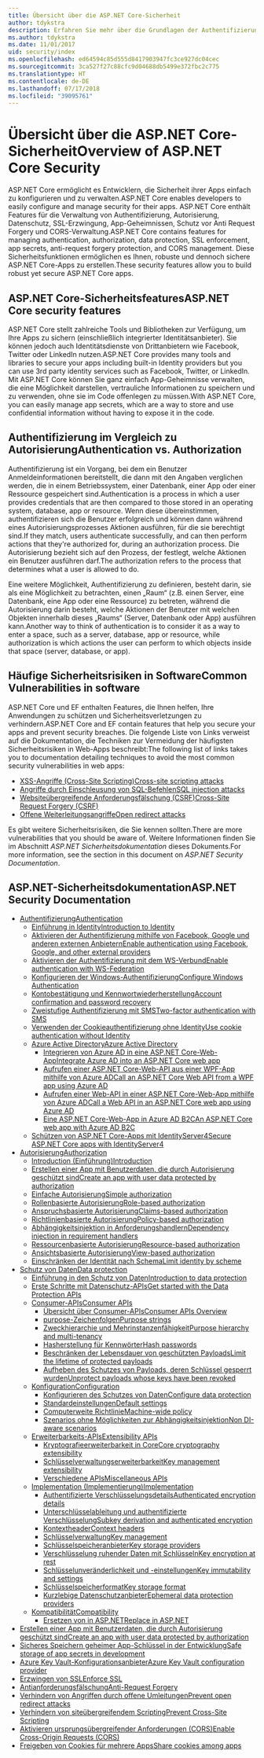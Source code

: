 ```yaml
---
title: Übersicht über die ASP.NET Core-Sicherheit
author: tdykstra
description: Erfahren Sie mehr über die Grundlagen der Authentifizierung, Autorisierung und Sicherheit in ASP.NET Core.
ms.author: tdykstra
ms.date: 11/01/2017
uid: security/index
ms.openlocfilehash: ed64594c85d555d8417903947fc3ce927dc04cec
ms.sourcegitcommit: 3ca527f27c88cfc9d04688db5499e372fbc2c775
ms.translationtype: HT
ms.contentlocale: de-DE
ms.lasthandoff: 07/17/2018
ms.locfileid: "39095761"
---
```

# <a name="overview-of-aspnet-core-security"></a><span data-ttu-id="c9336-103">Übersicht über die ASP.NET Core-Sicherheit</span><span class="sxs-lookup"><span data-stu-id="c9336-103">Overview of ASP.NET Core Security</span></span>

<span data-ttu-id="c9336-104">ASP.NET Core ermöglicht es Entwicklern, die Sicherheit ihrer Apps einfach zu konfigurieren und zu verwalten.</span><span class="sxs-lookup"><span data-stu-id="c9336-104">ASP.NET Core enables developers to easily configure and manage security for their apps.</span></span> <span data-ttu-id="c9336-105">ASP.NET Core enthält Features für die Verwaltung von Authentifizierung, Autorisierung, Datenschutz, SSL-Erzwingung, App-Geheimnissen, Schutz vor Anti Request Forgery und CORS-Verwaltung.</span><span class="sxs-lookup"><span data-stu-id="c9336-105">ASP.NET Core contains features for managing authentication, authorization, data protection, SSL enforcement, app secrets, anti-request forgery protection, and CORS management.</span></span> <span data-ttu-id="c9336-106">Diese Sicherheitsfunktionen ermöglichen es Ihnen, robuste und dennoch sichere ASP.NET Core-Apps zu erstellen.</span><span class="sxs-lookup"><span data-stu-id="c9336-106">These security features allow you to build robust yet secure ASP.NET Core apps.</span></span>

## <a name="aspnet-core-security-features"></a><span data-ttu-id="c9336-107">ASP.NET Core-Sicherheitsfeatures</span><span class="sxs-lookup"><span data-stu-id="c9336-107">ASP.NET Core security features</span></span>

<span data-ttu-id="c9336-108">ASP.NET Core stellt zahlreiche Tools und Bibliotheken zur Verfügung, um Ihre Apps zu sichern (einschließlich integrierter Identitätsanbieter). Sie können jedoch auch Identitätsdienste von Drittanbietern wie Facebook, Twitter oder LinkedIn nutzen.</span><span class="sxs-lookup"><span data-stu-id="c9336-108">ASP.NET Core provides many tools and libraries to secure your apps including built-in Identity providers but you can use 3rd party identity services such as Facebook, Twitter, or LinkedIn.</span></span> <span data-ttu-id="c9336-109">Mit ASP.NET Core können Sie ganz einfach App-Geheimnisse verwalten, die eine Möglichkeit darstellen, vertrauliche Informationen zu speichern und zu verwenden, ohne sie im Code offenlegen zu müssen.</span><span class="sxs-lookup"><span data-stu-id="c9336-109">With ASP.NET Core, you can easily manage app secrets, which are a way to store and use confidential information without having to expose it in the code.</span></span>

## <a name="authentication-vs-authorization"></a><span data-ttu-id="c9336-110">Authentifizierung im Vergleich zu Autorisierung</span><span class="sxs-lookup"><span data-stu-id="c9336-110">Authentication vs. Authorization</span></span>

<span data-ttu-id="c9336-111">Authentifizierung ist ein Vorgang, bei dem ein Benutzer Anmeldeinformationen bereitstellt, die dann mit den Angaben verglichen werden, die in einem Betriebssystem, einer Datenbank, einer App oder einer Ressource gespeichert sind.</span><span class="sxs-lookup"><span data-stu-id="c9336-111">Authentication is a process in which a user provides credentials that are then compared to those stored in an operating system, database, app or resource.</span></span> <span data-ttu-id="c9336-112">Wenn diese übereinstimmen, authentifizieren sich die Benutzer erfolgreich und können dann während eines Autorisierungsprozesses Aktionen ausführen, für die sie berechtigt sind.</span><span class="sxs-lookup"><span data-stu-id="c9336-112">If they match, users authenticate successfully, and can then perform actions that they're authorized for, during an authorization process.</span></span> <span data-ttu-id="c9336-113">Die Autorisierung bezieht sich auf den Prozess, der festlegt, welche Aktionen ein Benutzer ausführen darf.</span><span class="sxs-lookup"><span data-stu-id="c9336-113">The authorization refers to the process that determines what a user is allowed to do.</span></span>

<span data-ttu-id="c9336-114">Eine weitere Möglichkeit, Authentifizierung zu definieren, besteht darin, sie als eine Möglichkeit zu betrachten, einen „Raum“ (z.B. einen Server, eine Datenbank, eine App oder eine Ressource) zu betreten, während die Autorisierung darin besteht, welche Aktionen der Benutzer mit welchen Objekten innerhalb dieses „Raums“ (Server, Datenbank oder App) ausführen kann.</span><span class="sxs-lookup"><span data-stu-id="c9336-114">Another way to think of authentication is to consider it as a way to enter a space, such as a server, database, app or resource, while authorization is which actions the user can perform to which objects inside that space (server, database, or app).</span></span>

## <a name="common-vulnerabilities-in-software"></a><span data-ttu-id="c9336-115">Häufige Sicherheitsrisiken in Software</span><span class="sxs-lookup"><span data-stu-id="c9336-115">Common Vulnerabilities in software</span></span>

<span data-ttu-id="c9336-116">ASP.NET Core und EF enthalten Features, die Ihnen helfen, Ihre Anwendungen zu schützen und Sicherheitsverletzungen zu verhindern.</span><span class="sxs-lookup"><span data-stu-id="c9336-116">ASP.NET Core and EF contain features that help you secure your apps and prevent security breaches.</span></span> <span data-ttu-id="c9336-117">Die folgende Liste von Links verweist auf die Dokumentation, die Techniken zur Vermeidung der häufigsten Sicherheitsrisiken in Web-Apps beschreibt:</span><span class="sxs-lookup"><span data-stu-id="c9336-117">The following list of links takes you to documentation detailing techniques to avoid the most common security vulnerabilities in web apps:</span></span>

* [<span data-ttu-id="c9336-118">XSS-Angriffe (Cross-Site Scripting)</span><span class="sxs-lookup"><span data-stu-id="c9336-118">Cross-site scripting attacks</span></span>](xref:security/cross-site-scripting)
* [<span data-ttu-id="c9336-119">Angriffe durch Einschleusung von SQL-Befehlen</span><span class="sxs-lookup"><span data-stu-id="c9336-119">SQL injection attacks</span></span>](https://docs.microsoft.com/ef/core/querying/raw-sql)
* [<span data-ttu-id="c9336-120">Websiteübergreifende Anforderungsfälschung (CSRF)</span><span class="sxs-lookup"><span data-stu-id="c9336-120">Cross-Site Request Forgery (CSRF)</span></span>](xref:security/anti-request-forgery)
* [<span data-ttu-id="c9336-121">Offene Weiterleitungsangriffe</span><span class="sxs-lookup"><span data-stu-id="c9336-121">Open redirect attacks</span></span>](xref:security/preventing-open-redirects)

<span data-ttu-id="c9336-122">Es gibt weitere Sicherheitsrisiken, die Sie kennen sollten.</span><span class="sxs-lookup"><span data-stu-id="c9336-122">There are more vulnerabilities that you should be aware of.</span></span> <span data-ttu-id="c9336-123">Weitere Informationen finden Sie im Abschnitt *ASP.NET Sicherheitsdokumentation* dieses Dokuments.</span><span class="sxs-lookup"><span data-stu-id="c9336-123">For more information, see the section in this document on *ASP.NET Security Documentation*.</span></span>

## <a name="aspnet-security-documentation"></a><span data-ttu-id="c9336-124">ASP.NET-Sicherheitsdokumentation</span><span class="sxs-lookup"><span data-stu-id="c9336-124">ASP.NET Security Documentation</span></span>

*   [<span data-ttu-id="c9336-125">Authentifizierung</span><span class="sxs-lookup"><span data-stu-id="c9336-125">Authentication</span></span>](xref:security/authentication/index)
    *   [<span data-ttu-id="c9336-126">Einführung in Identity</span><span class="sxs-lookup"><span data-stu-id="c9336-126">Introduction to Identity</span></span>](xref:security/authentication/identity)
    *   [<span data-ttu-id="c9336-127">Aktivieren der Authentifizierung mithilfe von Facebook, Google und anderen externen Anbietern</span><span class="sxs-lookup"><span data-stu-id="c9336-127">Enable authentication using Facebook, Google, and other external providers</span></span>](xref:security/authentication/social/index)
    *   [<span data-ttu-id="c9336-128">Aktivieren der Authentifizierung mit dem WS-Verbund</span><span class="sxs-lookup"><span data-stu-id="c9336-128">Enable authentication with WS-Federation</span></span>](xref:security/authentication/ws-federation)
    * [<span data-ttu-id="c9336-129">Konfigurieren der Windows-Authentifizierung</span><span class="sxs-lookup"><span data-stu-id="c9336-129">Configure Windows Authentication</span></span>](xref:security/authentication/windowsauth)
    *   [<span data-ttu-id="c9336-130">Kontobestätigung und Kennwortwiederherstellung</span><span class="sxs-lookup"><span data-stu-id="c9336-130">Account confirmation and password recovery</span></span>](xref:security/authentication/accconfirm)
    *   [<span data-ttu-id="c9336-131">Zweistufige Authentifizierung mit SMS</span><span class="sxs-lookup"><span data-stu-id="c9336-131">Two-factor authentication with SMS</span></span>](xref:security/authentication/2fa)
    *   [<span data-ttu-id="c9336-132">Verwenden der Cookieauthentifizierung ohne Identity</span><span class="sxs-lookup"><span data-stu-id="c9336-132">Use cookie authentication without Identity</span></span>](xref:security/authentication/cookie)
    *   [<span data-ttu-id="c9336-133">Azure Active Directory</span><span class="sxs-lookup"><span data-stu-id="c9336-133">Azure Active Directory</span></span>](xref:security/authentication/azure-active-directory/index)
        *   [<span data-ttu-id="c9336-134">Integrieren von Azure AD in eine ASP.NET Core-Web-App</span><span class="sxs-lookup"><span data-stu-id="c9336-134">Integrate Azure AD into an ASP.NET Core web app</span></span>](https://azure.microsoft.com/documentation/samples/active-directory-dotnet-webapp-openidconnect-aspnetcore/)
        *   [<span data-ttu-id="c9336-135">Aufrufen einer ASP.NET Core-Web-API aus einer WPF-App mithilfe von Azure AD</span><span class="sxs-lookup"><span data-stu-id="c9336-135">Call an ASP.NET Core Web API from a WPF app using Azure AD</span></span>](https://azure.microsoft.com/documentation/samples/active-directory-dotnet-native-aspnetcore/)
        *   [<span data-ttu-id="c9336-136">Aufrufen einer Web-API in einer ASP.NET Core-Web-App mithilfe von Azure AD</span><span class="sxs-lookup"><span data-stu-id="c9336-136">Call a Web API in an ASP.NET Core web app using Azure AD</span></span>](https://azure.microsoft.com/documentation/samples/active-directory-dotnet-webapp-webapi-openidconnect-aspnetcore/)
        *   [<span data-ttu-id="c9336-137">Eine ASP.NET Core-Web-App in Azure AD B2C</span><span class="sxs-lookup"><span data-stu-id="c9336-137">An ASP.NET Core web app with Azure AD B2C</span></span>](https://azure.microsoft.com/resources/samples/active-directory-b2c-dotnetcore-webapp/)
    *   [<span data-ttu-id="c9336-138">Schützen von ASP.NET Core-Apps mit IdentityServer4</span><span class="sxs-lookup"><span data-stu-id="c9336-138">Secure ASP.NET Core apps with IdentityServer4</span></span>](https://identityserver4.readthedocs.io)
*   [<span data-ttu-id="c9336-139">Autorisierung</span><span class="sxs-lookup"><span data-stu-id="c9336-139">Authorization</span></span>](xref:security/authorization/index)
    *   [<span data-ttu-id="c9336-140">Introduction (Einführung)</span><span class="sxs-lookup"><span data-stu-id="c9336-140">Introduction</span></span>](xref:security/authorization/introduction)
    *   [<span data-ttu-id="c9336-141">Erstellen einer App mit Benutzerdaten, die durch Autorisierung geschützt sind</span><span class="sxs-lookup"><span data-stu-id="c9336-141">Create an app with user data protected by authorization</span></span>](xref:security/authorization/secure-data)
    *   [<span data-ttu-id="c9336-142">Einfache Autorisierung</span><span class="sxs-lookup"><span data-stu-id="c9336-142">Simple authorization</span></span>](xref:security/authorization/simple)
    *   [<span data-ttu-id="c9336-143">Rollenbasierte Autorisierung</span><span class="sxs-lookup"><span data-stu-id="c9336-143">Role-based authorization</span></span>](xref:security/authorization/roles)
    *   [<span data-ttu-id="c9336-144">Anspruchsbasierte Autorisierung</span><span class="sxs-lookup"><span data-stu-id="c9336-144">Claims-based authorization</span></span>](xref:security/authorization/claims)
    *   [<span data-ttu-id="c9336-145">Richtlinienbasierte Autorisierung</span><span class="sxs-lookup"><span data-stu-id="c9336-145">Policy-based authorization</span></span>](xref:security/authorization/policies)
    *   [<span data-ttu-id="c9336-146">Abhängigkeitsinjektion in Anforderungshandlern</span><span class="sxs-lookup"><span data-stu-id="c9336-146">Dependency injection in requirement handlers</span></span>](xref:security/authorization/dependencyinjection)
    *   [<span data-ttu-id="c9336-147">Ressourcenbasierte Autorisierung</span><span class="sxs-lookup"><span data-stu-id="c9336-147">Resource-based authorization</span></span>](xref:security/authorization/resourcebased)
    *   [<span data-ttu-id="c9336-148">Ansichtsbasierte Autorisierung</span><span class="sxs-lookup"><span data-stu-id="c9336-148">View-based authorization</span></span>](xref:security/authorization/views)
    *   [<span data-ttu-id="c9336-149">Einschränken der Identität nach Schema</span><span class="sxs-lookup"><span data-stu-id="c9336-149">Limit identity by scheme</span></span>](xref:security/authorization/limitingidentitybyscheme)
*   [<span data-ttu-id="c9336-150">Schutz von Daten</span><span class="sxs-lookup"><span data-stu-id="c9336-150">Data protection</span></span>](xref:security/data-protection/index)
    *   [<span data-ttu-id="c9336-151">Einführung in den Schutz von Daten</span><span class="sxs-lookup"><span data-stu-id="c9336-151">Introduction to data protection</span></span>](xref:security/data-protection/introduction)
    *   [<span data-ttu-id="c9336-152">Erste Schritte mit Datenschutz-APIs</span><span class="sxs-lookup"><span data-stu-id="c9336-152">Get started with the Data Protection APIs</span></span>](xref:security/data-protection/using-data-protection)
    *   [<span data-ttu-id="c9336-153">Consumer-APIs</span><span class="sxs-lookup"><span data-stu-id="c9336-153">Consumer APIs</span></span>](xref:security/data-protection/consumer-apis/index)
        *   [<span data-ttu-id="c9336-154">Übersicht über Consumer-APIs</span><span class="sxs-lookup"><span data-stu-id="c9336-154">Consumer APIs Overview</span></span>](xref:security/data-protection/consumer-apis/overview)
        *   [<span data-ttu-id="c9336-155">purpose-Zeichenfolgen</span><span class="sxs-lookup"><span data-stu-id="c9336-155">Purpose strings</span></span>](xref:security/data-protection/consumer-apis/purpose-strings)
        *   [<span data-ttu-id="c9336-156">Zweckhierarchie und Mehrinstanzenfähigkeit</span><span class="sxs-lookup"><span data-stu-id="c9336-156">Purpose hierarchy and multi-tenancy</span></span>](xref:security/data-protection/consumer-apis/purpose-strings-multitenancy)
        *   [<span data-ttu-id="c9336-157">Hasherstellung für Kennwörter</span><span class="sxs-lookup"><span data-stu-id="c9336-157">Hash passwords</span></span>](xref:security/data-protection/consumer-apis/password-hashing)
        *   [<span data-ttu-id="c9336-158">Beschränken der Lebensdauer von geschützten Payloads</span><span class="sxs-lookup"><span data-stu-id="c9336-158">Limit the lifetime of protected payloads</span></span>](xref:security/data-protection/consumer-apis/limited-lifetime-payloads)
        *   [<span data-ttu-id="c9336-159">Aufheben des Schutzes von Payloads, deren Schlüssel gesperrt wurden</span><span class="sxs-lookup"><span data-stu-id="c9336-159">Unprotect payloads whose keys have been revoked</span></span>](xref:security/data-protection/consumer-apis/dangerous-unprotect)
    *   [<span data-ttu-id="c9336-160">Konfiguration</span><span class="sxs-lookup"><span data-stu-id="c9336-160">Configuration</span></span>](xref:security/data-protection/configuration/index)
        *   [<span data-ttu-id="c9336-161">Konfigurieren des Schutzes von Daten</span><span class="sxs-lookup"><span data-stu-id="c9336-161">Configure data protection</span></span>](xref:security/data-protection/configuration/overview)
        *   [<span data-ttu-id="c9336-162">Standardeinstellungen</span><span class="sxs-lookup"><span data-stu-id="c9336-162">Default settings</span></span>](xref:security/data-protection/configuration/default-settings)
        *   [<span data-ttu-id="c9336-163">Computerweite Richtlinie</span><span class="sxs-lookup"><span data-stu-id="c9336-163">Machine-wide policy</span></span>](xref:security/data-protection/configuration/machine-wide-policy)
        *   [<span data-ttu-id="c9336-164">Szenarios ohne Möglichkeiten zur Abhängigkeitsinjektion</span><span class="sxs-lookup"><span data-stu-id="c9336-164">Non DI-aware scenarios</span></span>](xref:security/data-protection/configuration/non-di-scenarios)
    *   [<span data-ttu-id="c9336-165">Erweiterbarkeits-APIs</span><span class="sxs-lookup"><span data-stu-id="c9336-165">Extensibility APIs</span></span>](xref:security/data-protection/extensibility/index)
        *   [<span data-ttu-id="c9336-166">Kryptografieerweiterbarkeit in Core</span><span class="sxs-lookup"><span data-stu-id="c9336-166">Core cryptography extensibility</span></span>](xref:security/data-protection/extensibility/core-crypto)
        *   [<span data-ttu-id="c9336-167">Schlüsselverwaltungserweiterbarkeit</span><span class="sxs-lookup"><span data-stu-id="c9336-167">Key management extensibility</span></span>](xref:security/data-protection/extensibility/key-management)
        *   [<span data-ttu-id="c9336-168">Verschiedene APIs</span><span class="sxs-lookup"><span data-stu-id="c9336-168">Miscellaneous APIs</span></span>](xref:security/data-protection/extensibility/misc-apis)
    *   [<span data-ttu-id="c9336-169">Implementation (Implementierung)</span><span class="sxs-lookup"><span data-stu-id="c9336-169">Implementation</span></span>](xref:security/data-protection/implementation/index)
        *   [<span data-ttu-id="c9336-170">Authentifizierte Verschlüsselungsdetails</span><span class="sxs-lookup"><span data-stu-id="c9336-170">Authenticated encryption details</span></span>](xref:security/data-protection/implementation/authenticated-encryption-details)
        *   [<span data-ttu-id="c9336-171">Unterschlüsselableitung und authentifizierte Verschlüsselung</span><span class="sxs-lookup"><span data-stu-id="c9336-171">Subkey derivation and authenticated encryption</span></span>](xref:security/data-protection/implementation/subkeyderivation)
        *   [<span data-ttu-id="c9336-172">Kontextheader</span><span class="sxs-lookup"><span data-stu-id="c9336-172">Context headers</span></span>](xref:security/data-protection/implementation/context-headers)
        *   [<span data-ttu-id="c9336-173">Schlüsselverwaltung</span><span class="sxs-lookup"><span data-stu-id="c9336-173">Key management</span></span>](xref:security/data-protection/implementation/key-management)
        *   [<span data-ttu-id="c9336-174">Schlüsselspeicheranbieter</span><span class="sxs-lookup"><span data-stu-id="c9336-174">Key storage providers</span></span>](xref:security/data-protection/implementation/key-storage-providers)
        *   [<span data-ttu-id="c9336-175">Verschlüsselung ruhender Daten mit Schlüsseln</span><span class="sxs-lookup"><span data-stu-id="c9336-175">Key encryption at rest</span></span>](xref:security/data-protection/implementation/key-encryption-at-rest)
        *   [<span data-ttu-id="c9336-176">Schlüsselunveränderlichkeit und -einstellungen</span><span class="sxs-lookup"><span data-stu-id="c9336-176">Key immutability and settings</span></span>](xref:security/data-protection/implementation/key-immutability)
        *   [<span data-ttu-id="c9336-177">Schlüsselspeicherformat</span><span class="sxs-lookup"><span data-stu-id="c9336-177">Key storage format</span></span>](xref:security/data-protection/implementation/key-storage-format)
        *   [<span data-ttu-id="c9336-178">Kurzlebige Datenschutzanbieter</span><span class="sxs-lookup"><span data-stu-id="c9336-178">Ephemeral data protection providers</span></span>](xref:security/data-protection/implementation/key-storage-ephemeral)
    *   [<span data-ttu-id="c9336-179">Kompatibilität</span><span class="sxs-lookup"><span data-stu-id="c9336-179">Compatibility</span></span>](xref:security/data-protection/compatibility/index)
        *   [<span data-ttu-id="c9336-180">Ersetzen von <machineKey> in ASP.NET</span><span class="sxs-lookup"><span data-stu-id="c9336-180">Replace <machineKey> in ASP.NET</span></span>](xref:security/data-protection/compatibility/replacing-machinekey)
*   [<span data-ttu-id="c9336-181">Erstellen einer App mit Benutzerdaten, die durch Autorisierung geschützt sind</span><span class="sxs-lookup"><span data-stu-id="c9336-181">Create an app with user data protected by authorization</span></span>](xref:security/authorization/secure-data)
*   [<span data-ttu-id="c9336-182">Sicheres Speichern geheimer App-Schlüssel in der Entwicklung</span><span class="sxs-lookup"><span data-stu-id="c9336-182">Safe storage of app secrets in development</span></span>](xref:security/app-secrets)
*   [<span data-ttu-id="c9336-183">Azure Key Vault-Konfigurationsanbieter</span><span class="sxs-lookup"><span data-stu-id="c9336-183">Azure Key Vault configuration provider</span></span>](xref:security/key-vault-configuration)
*   [<span data-ttu-id="c9336-184">Erzwingen von SSL</span><span class="sxs-lookup"><span data-stu-id="c9336-184">Enforce SSL</span></span>](xref:security/enforcing-ssl)
*   [<span data-ttu-id="c9336-185">Antianforderungsfälschung</span><span class="sxs-lookup"><span data-stu-id="c9336-185">Anti-Request Forgery</span></span>](xref:security/anti-request-forgery)
*   [<span data-ttu-id="c9336-186">Verhindern von Angriffen durch offene Umleitungen</span><span class="sxs-lookup"><span data-stu-id="c9336-186">Prevent open redirect attacks</span></span>](xref:security/preventing-open-redirects)
*   [<span data-ttu-id="c9336-187">Verhindern von siteübergreifendem Scripting</span><span class="sxs-lookup"><span data-stu-id="c9336-187">Prevent Cross-Site Scripting</span></span>](xref:security/cross-site-scripting)
*   [<span data-ttu-id="c9336-188">Aktivieren ursprungsübergreifender Anforderungen (CORS)</span><span class="sxs-lookup"><span data-stu-id="c9336-188">Enable Cross-Origin Requests (CORS)</span></span>](xref:security/cors)
*   [<span data-ttu-id="c9336-189">Freigeben von Cookies für mehrere Apps</span><span class="sxs-lookup"><span data-stu-id="c9336-189">Share cookies among apps</span></span>](xref:security/cookie-sharing)
